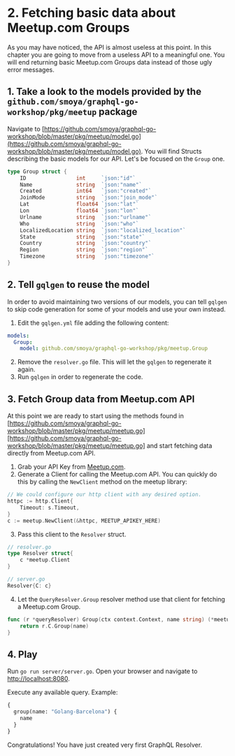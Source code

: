 # 2. Fetching basic data about Meetup.com Groups 

As you may have noticed, the API is almost useless at this point. In this chapter you are going to move from a useless API to a meaningful one.
You will end returning basic Meetup.com Groups data instead of those ugly error messages. 

## 1. Take a look to the models provided by the `github.com/smoya/graphql-go-workshop/pkg/meetup` package

Navigate to [https://github.com/smoya/graphql-go-workshop/blob/master/pkg/meetup/model.go](https://github.com/smoya/graphql-go-workshop/blob/master/pkg/meetup/model.go).
You will find Structs describing the basic models for our API. Let's be focused on the `Group` one.

```go
type Group struct {
	ID                int     `json:"id"`
	Name              string  `json:"name"`
	Created           int64   `json:"created"`
	JoinMode          string  `json:"join_mode"`
	Lat               float64 `json:"lat"`
	Lon               float64 `json:"lon"`
	Urlname           string  `json:"urlname"`
	Who               string  `json:"who"`
	LocalizedLocation string  `json:"localized_location"`
	State             string  `json:"state"`
	Country           string  `json:"country"`
	Region            string  `json:"region"`
	Timezone          string  `json:"timezone"`
}
```

## 2. Tell `gqlgen` to reuse the model

In order to avoid maintaining two versions of our models, you can tell `gqlgen` to skip code generation for some of your models and use your own instead.

1. Edit the `gqlgen.yml` file adding the following content:
```yaml
models:
  Group:
    model: github.com/smoya/graphql-go-workshop/pkg/meetup.Group
```

2. Remove the `resolver.go` file. This will let the `gqlgen` to regenerate it again.
3. Run `gqlgen` in order to regenerate the code.

## 3. Fetch Group data from Meetup.com API

At this point we are ready to start using the methods found in [https://github.com/smoya/graphql-go-workshop/blob/master/pkg/meetup/meetup.go][https://github.com/smoya/graphql-go-workshop/blob/master/pkg/meetup/meetup.go] and start fetching data directly from Meetup.com API.

1. Grab your API Key from [Meetup.com](https://secure.meetup.com/meetup_api/key).
2. Generate a Client for calling the Meetup.com API. You can quickly do this by calling the `NewClient` method on the meetup library:
```go
// We could configure our http client with any desired option.
httpc := http.Client{
    Timeout: s.Timeout,
}
c := meetup.NewClient(&httpc, MEETUP_APIKEY_HERE)
```

3. Pass this client to the `Resolver` struct.
```go
// resolver.go
type Resolver struct{
	c *meetup.Client
}

// server.go
Resolver{C: c}
```

4. Let the `QueryResolver.Group` resolver method use that client for fetching a Meetup.com Group.
```go
func (r *queryResolver) Group(ctx context.Context, name string) (*meetup.Group, error) {
	return r.C.Group(name)
}
```

## 4. Play

Run `go run server/server.go`.
Open your browser and navigate to [http://localhost:8080](http://localhost:8080). 

Execute any available query. Example: 
```graphql
{
  group(name: "Golang-Barcelona") {
    name
  }
}
```

Congratulations! You have just created very first GraphQL Resolver.
